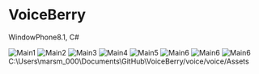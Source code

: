 # VoiceBerry
WindowPhone8.1, C#

![Main1](VoiceBerry/voice/voice/Assets/RP1.PNG)
![Main2](VoiceBerry/voice/voice/Assets/RP2.PNG)
![Main3](VoiceBerry/voice/voice/Assets/RP3.PNG)
![Main4](VoiceBerry/voice/voice/Assets/RP4.PNG)
![Main5](VoiceBerry/voice/voice/Assets/RP5.PNG)
![Main6](VoiceBerry/voice/voice/Assets/RP6.PNG)
![Main6](VoiceBerry/voice/voice/Assets/RP6.PNG)
![Main6](VoiceBerry/voice/voice/Assets/RP6.PNG)
C:\Users\marsm_000\Documents\GitHub\VoiceBerry/voice/voice/Assets
